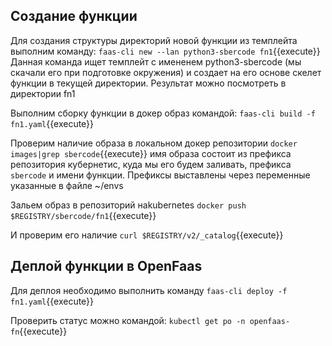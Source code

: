 ## Создание функции
Для создания структуры директорий новой функции из темплейта выполним команду:
`faas-cli new --lan python3-sbercode fn1`{{execute}}
Данная команда ищет темплейт с имененем python3-sbercode (мы скачали его при подготовке окружения) и создает на его основе скелет функции в текущей директории. Результат можно посмотреть в директории fn1

Выполним сборку функции в докер образ командой:
`faas-cli build -f fn1.yaml`{{execute}}

Проверим наличие образа в локальном докер репозитории
`docker images|grep sbercode`{{execute}}
имя образа состоит из префикса репозитория кубернетис, куда мы его будем заливать, префикса `sbercode` и имени функции. Префиксы выставлены через переменные указанные в файле ~/envs

Зальем образ в репозиторий  наkubernetes
`docker push $REGISTRY/sbercode/fn1`{{execute}}

И проверим его наличие
`curl $REGISTRY/v2/_catalog`{{execute}}


## Деплой функции в OpenFaas

Для деплоя необходимо выполнить команду
`faas-cli deploy -f fn1.yaml`{{execute}}

Проверить статус можно командой:
`kubectl get po -n openfaas-fn`{{execute}}